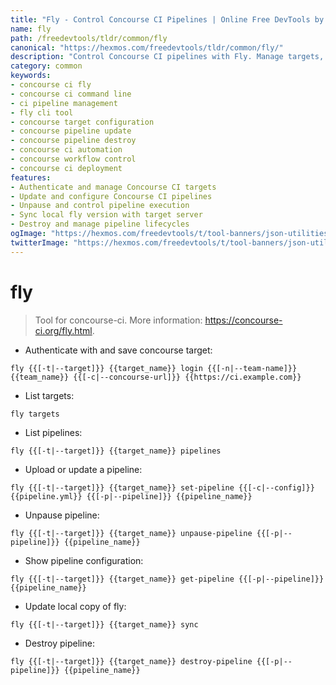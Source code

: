 ```yaml
---
title: "Fly - Control Concourse CI Pipelines | Online Free DevTools by Hexmos"
name: fly
path: /freedevtools/tldr/common/fly
canonical: "https://hexmos.com/freedevtools/tldr/common/fly/"
description: "Control Concourse CI pipelines with Fly. Manage targets, update configurations, and destroy pipelines using this command-line tool. Free online tool, no registration required."
category: common
keywords:
- concourse ci fly
- concourse ci command line
- ci pipeline management
- fly cli tool
- concourse target configuration
- concourse pipeline update
- concourse pipeline destroy
- concourse ci automation
- concourse workflow control
- concourse ci deployment
features:
- Authenticate and manage Concourse CI targets
- Update and configure Concourse CI pipelines
- Unpause and control pipeline execution
- Sync local fly version with target server
- Destroy and manage pipeline lifecycles
ogImage: "https://hexmos.com/freedevtools/t/tool-banners/json-utilities-banner.png"
twitterImage: "https://hexmos.com/freedevtools/t/tool-banners/json-utilities-banner.png"
---
```


# fly

> Tool for concourse-ci.
> More information: <https://concourse-ci.org/fly.html>.

- Authenticate with and save concourse target:

`fly {{[-t|--target]}} {{target_name}} login {{[-n|--team-name]}} {{team_name}} {{[-c|--concourse-url]}} {{https://ci.example.com}}`

- List targets:

`fly targets`

- List pipelines:

`fly {{[-t|--target]}} {{target_name}} pipelines`

- Upload or update a pipeline:

`fly {{[-t|--target]}} {{target_name}} set-pipeline {{[-c|--config]}} {{pipeline.yml}} {{[-p|--pipeline]}} {{pipeline_name}}`

- Unpause pipeline:

`fly {{[-t|--target]}} {{target_name}} unpause-pipeline {{[-p|--pipeline]}} {{pipeline_name}}`

- Show pipeline configuration:

`fly {{[-t|--target]}} {{target_name}} get-pipeline {{[-p|--pipeline]}} {{pipeline_name}}`

- Update local copy of fly:

`fly {{[-t|--target]}} {{target_name}} sync`

- Destroy pipeline:

`fly {{[-t|--target]}} {{target_name}} destroy-pipeline {{[-p|--pipeline]}} {{pipeline_name}}`
